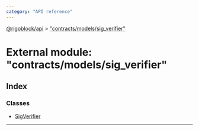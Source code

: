 ```yaml
---
category: "API reference"
---
```



[@rigoblock/api](../quick_start.md) > ["contracts/models/sig_verifier"](../modules/_contracts_models_sig_verifier_.md)

# External module: "contracts/models/sig_verifier"

## Index

### Classes

* [SigVerifier](../classes/_contracts_models_sig_verifier_.sigverifier.md)

---

